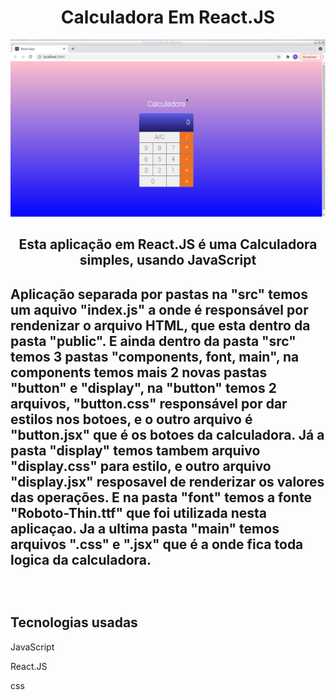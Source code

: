 <h1 align='center'>Calculadora Em React.JS</h1>
<p>
<img src="./calculetor.png">
</p>

<h2 align='center' >Esta aplicação em React.JS é uma Calculadora simples, usando JavaScript<h2>

 Aplicação separada por pastas na <b>"src"</b>
temos um aquivo <b>"index.js"</b> a onde é 
responsável por rendenizar o arquivo HTML, que 
esta dentro da pasta <b>"public"</b>. E ainda 
dentro da pasta <b>"src"</b> temos 3 pastas 
<b>"components, font, main"</b>, na components 
temos mais 2 novas pastas <b>"button"</b> e 
<b>"display"</b>, na <b>"button"</b> temos
 2 arquivos, <b>"button.css"</b> responsável por 
 dar estilos nos  botoes, e o outro arquivo é
<b>"button.jsx"</b> que é os botoes da 
calculadora. Já a pasta <b>"display"</b> temos 
tambem  arquivo <b>"display.css"</b> para estilo,
 e outro arquivo <b>"display.jsx"</b> 
resposavel de renderizar os valores das operações. 
E na pasta <b>"font"</b> temos a fonte 
<b>"Roboto-Thin.ttf"</b> que foi utilizada nesta aplicaçao. 
Ja a ultima pasta <b>"main"</b> temos arquivos 
<b>".css"</b> e <b>".jsx"</b> que é a onde fica toda logica da 
calculadora. 

</br>
<h2>Tecnologias usadas</h2>
<p>JavaScript</p>
<p>React.JS</p>
<p>css</p>
